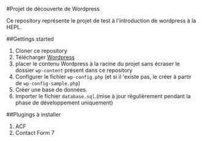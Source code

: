 #Projet de découverte de Wordpress

Ce repository représente le projet de test à l'introduction de wordpress à la HEPL.

##Gettings started

1. Cloner ce repository
2. Télécharger [ Wordpress ](https://wordpress.org/)
3. placer le contenu Wordpress à la racine du projet sans écraser le dossier `wp-content` présent dans ce repository
4. Configurer le fichier `wp-config.php` (et si il 'existe pas, le créer à partir de `wp-config-sample.php`)
5. Créer une base de données.
6. Importer le fichier `database.sql`.(mise à jour régulièrement pendant la phase de développement uniquement)

##Plugings à installer
1. ACF
2. Contact Form 7
